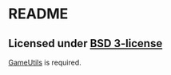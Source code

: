 # README #

## Licensed under [BSD 3-license](http://opensource.org/licenses/BSD-3-Clause) ##

[GameUtils](https://bitbucket.org/ra4king/gameutils) is required.